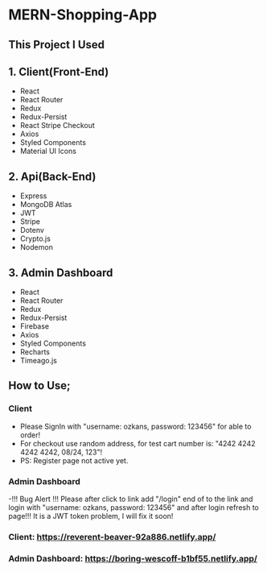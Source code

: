 # MERN-Shopping-App

## This Project I Used
## 1. Client(Front-End)
- React
- React Router
- Redux
- Redux-Persist
- React Stripe Checkout
- Axios
- Styled Components
- Material UI Icons

## 2. Api(Back-End)
- Express
- MongoDB Atlas
- JWT
- Stripe
- Dotenv
- Crypto.js
- Nodemon

## 3. Admin Dashboard
- React
- React Router
- Redux
- Redux-Persist
- Firebase
- Axios
- Styled Components
- Recharts
- Timeago.js

## How to Use;
### Client 
- Please SignIn with "username: ozkans, password: 123456" for able to order!
- For checkout use random address, for test cart number is: "4242 4242 4242 4242, 08/24, 123"!
- PS: Register page not active yet.

### Admin Dashboard
-!!! Bug Alert !!! Please after click to link add "/login" end of to the link and login with "username: ozkans, password: 123456" and after login refresh to page!!! It is a JWT token problem, I will fix it soon!


### Client: https://reverent-beaver-92a886.netlify.app/
### Admin Dashboard: https://boring-wescoff-b1bf55.netlify.app/

